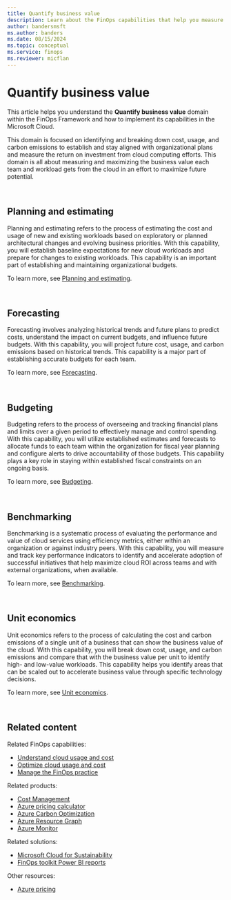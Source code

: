 ```yaml
---
title: Quantify business value
description: Learn about the FinOps capabilities that help you measure product and cloud performance and map to organizational KPIs to facilitate making data-driven decisions with increased accuracy and velocity.
author: bandersmsft
ms.author: banders
ms.date: 08/15/2024
ms.topic: conceptual
ms.service: finops
ms.reviewer: micflan
---
```


<!-- markdownlint-disable-next-line MD025 -->
# Quantify business value

This article helps you understand the **Quantify business value** domain within the FinOps Framework and how to implement its capabilities in the Microsoft Cloud.

This domain is focused on identifying and breaking down cost, usage, and carbon emissions to establish and stay aligned with organizational plans and measure the return on investment from cloud computing efforts. This domain is all about measuring and maximizing the business value each team and workload gets from the cloud in an effort to maximize future potential.

<br>

## Planning and estimating

Planning and estimating refers to the process of estimating the cost and usage of new and existing workloads based on exploratory or planned architectural changes and evolving business priorities. With this capability, you will establish baseline expectations for new cloud workloads and prepare for changes to existing workloads. This capability is an important part of establishing and maintaining organizational budgets.

To learn more, see [Planning and estimating](./planning.md).

<br>

## Forecasting

Forecasting involves analyzing historical trends and future plans to predict costs, understand the impact on current budgets, and influence future budgets. With this capability, you will project future cost, usage, and carbon emissions based on historical trends. This capability is a major part of establishing accurate budgets for each team.

To learn more, see [Forecasting](./forecasting.md).

<br>

## Budgeting

Budgeting refers to the process of overseeing and tracking financial plans and limits over a given period to effectively manage and control spending. With this capability, you will utilize established estimates and forecasts to allocate funds to each team within the organization for fiscal year planning and configure alerts to drive accountability of those budgets. This capability plays a key role in staying within established fiscal constraints on an ongoing basis.

To learn more, see [Budgeting](./budgeting.md).

<br>

## Benchmarking

Benchmarking is a systematic process of evaluating the performance and value of cloud services using efficiency metrics, either within an organization or against industry peers. With this capability, you will measure and track key performance indicators to identify and accelerate adoption of successful initiatives that help maximize cloud ROI across teams and with external organizations, when available.

To learn more, see [Benchmarking](./benchmarking.md).

<br>

## Unit economics

Unit economics refers to the process of calculating the cost and carbon emissions of a single unit of a business that can show the business value of the cloud. With this capability, you will break down cost, usage, and carbon emissions and compare that with the business value per unit to identify high- and low-value workloads. This capability helps you identify areas that can be scaled out to accelerate business value through specific technology decisions.

To learn more, see [Unit economics](./unit-economics.md).

<br>

## Related content

Related FinOps capabilities:

- [Understand cloud usage and cost](../understand/overview.md)
- [Optimize cloud usage and cost](../optimize/overview.md)
- [Manage the FinOps practice](../manage/overview.md)

Related products:

- [Cost Management](/azure/cost-management-billing/costs/)
- [Azure pricing calculator](https://azure.microsoft.com/pricing/calculator)
- [Azure Carbon Optimization](/azure/carbon-optimization)
- [Azure Resource Graph](/azure/governance/resource-graph/)
- [Azure Monitor](/azure/azure-monitor/)

Related solutions:

- [Microsoft Cloud for Sustainability](industry/sustainability)
- [FinOps toolkit Power BI reports](https://aka.ms/ftk/pbi)

Other resources:

- [Azure pricing](https://azure.microsoft.com/pricing#product-pricing)

<br>
